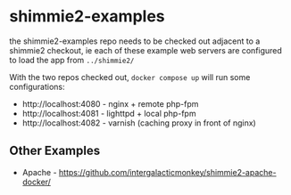 # shimmie2-examples

the shimmie2-examples repo needs to be checked out adjacent to a shimmie2 checkout,
ie each of these example web servers are configured to load the app from `../shimmie2/`

With the two repos checked out, `docker compose up` will run some configurations:

* http://localhost:4080 - nginx + remote php-fpm
* http://localhost:4081 - lighttpd + local php-fpm
* http://localhost:4082 - varnish (caching proxy in front of nginx)

## Other Examples
* Apache - https://github.com/intergalacticmonkey/shimmie2-apache-docker/

